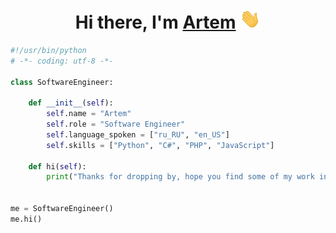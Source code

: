 <h1 align="center">Hi there, I'm <a href="/" target="_blank">Artem</a> 
<img src="https://github.com/PARTOVIY/PARTOVIY/blob/main/Hi.gif" height="32"/></h1>


```python
#!/usr/bin/python
# -*- coding: utf-8 -*-

class SoftwareEngineer:

    def __init__(self):
        self.name = "Artem"
        self.role = "Software Engineer"
        self.language_spoken = ["ru_RU", "en_US"]
        self.skills = ["Python", "C#", "PHP", "JavaScript"]

    def hi(self):
        print("Thanks for dropping by, hope you find some of my work interesting.")


me = SoftwareEngineer()
me.hi()
```
